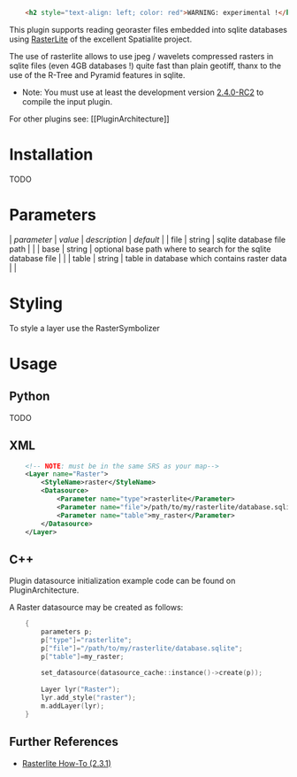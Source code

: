 <!-- Name: Rasterlite -->
<!-- Version: 3 -->
<!-- Last-Modified: 2010/11/15 07:26:29 -->
<!-- Author: kunitoki -->



```html
    <h2 style="text-align: left; color: red">WARNING: experimental !</h1>
```

This plugin supports reading georaster files embedded into sqlite databases using [RasterLite](http://www.gaia-gis.it/spatialite/index.html) of the excellent Spatialite project.

The use of rasterlite allows to use jpeg / wavelets compressed rasters in sqlite files (even 4GB databases !) quite fast than plain geotiff, thanx to the use of the R-Tree and Pyramid features in sqlite.

 * Note: You must use at least the development version [2.4.0-RC2](http://www.gaia-gis.it/spatialite-2.4.0/index.html) to compile the input plugin.

For other plugins see: [[PluginArchitecture]]

# Installation

TODO


# Parameters

| *parameter* | *value*  | *description* | *default* |
| file            | string       | sqlite database file path  | |
| base            | string       | optional base path where to search for the sqlite database file  | |
| table           | string       | table in database which contains raster data  | |

# Styling

To style a layer use the RasterSymbolizer

# Usage

## Python

TODO

## XML

```xml
    <!-- NOTE: must be in the same SRS as your map-->
    <Layer name="Raster">
        <StyleName>raster</StyleName>
        <Datasource>
            <Parameter name="type">rasterlite</Parameter>
            <Parameter name="file">/path/to/my/rasterlite/database.sqlite</Parameter>
            <Parameter name="table">my_raster</Parameter>
        </Datasource>
    </Layer>
```

## C++

Plugin datasource initialization example code can be found on PluginArchitecture.

A Raster datasource may be created as follows:

```cpp
    {
        parameters p;
        p["type"]="rasterlite";
        p["file"]="/path/to/my/rasterlite/database.sqlite";
        p["table"]=my_raster;
    
        set_datasource(datasource_cache::instance()->create(p));
    
        Layer lyr("Raster");
        lyr.add_style("raster");
        m.addLayer(lyr);
    }
```

## Further References

* [Rasterlite How-To (2.3.1)](http://www.gaia-gis.it/spatialite-2.3.1/rasterlite-how-to.pdf)
